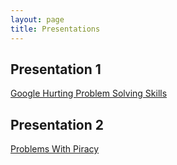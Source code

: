 ```yaml
---
layout: page
title: Presentations
---
```


## Presentation 1

[Google Hurting Problem Solving Skills](https://cdn.rawgit.com/cookc3174/fs102Spring2017-presentation2-cookc3174/ad7d8405/seke2015_panel.html)

## Presentation 2

[Problems With Piracy](https://rawgit.com/cookc3174/fs102Spring2017-presentation3-cookc3174/master/seke2015_panel.html)
